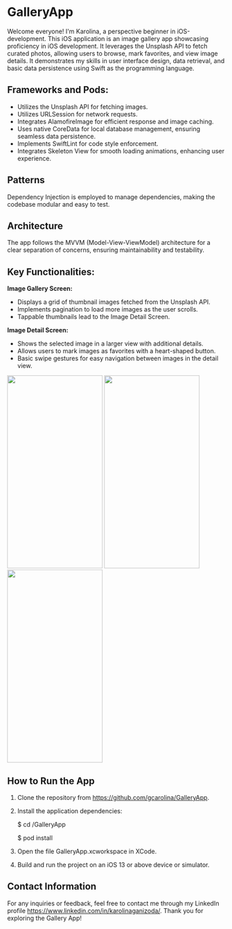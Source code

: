 # GalleryApp

Welcome everyone! I'm Karolina, a perspective beginner in iOS-development. 
This iOS application is an image gallery app showcasing proficiency in iOS development. It leverages the Unsplash API to fetch curated photos, allowing users to browse, mark favorites, and view image details. It demonstrates my skills in user interface design, data retrieval, and basic data persistence using Swift as the programming language.

## Frameworks and Pods:
- Utilizes the Unsplash API for fetching images.
- Utilizes URLSession for network requests.
- Integrates AlamofireImage for efficient response and image caching.
- Uses native CoreData for local database management, ensuring seamless data persistence.
- Implements SwiftLint for code style enforcement.
- Integrates Skeleton View for smooth loading animations, enhancing user experience.

## Patterns
Dependency Injection is employed to manage dependencies, making the codebase modular and easy to test.

## Architecture
The app follows the MVVM (Model-View-ViewModel) architecture for a clear separation of concerns, ensuring maintainability and testability.

## Key Functionalities:
 **Image Gallery Screen:**
*  Displays a grid of thumbnail images fetched from the Unsplash API.
*  Implements pagination to load more images as the user scrolls.
*  Tappable thumbnails lead to the Image Detail Screen.
   
 **Image Detail Screen:**
- Shows the selected image in a larger view with additional details.
- Allows users to mark images as favorites with a heart-shaped button.
- Basic swipe gestures for easy navigation between images in the detail view.

<img src="https://github.com/gcarolina/GalleryApp/assets/70655454/e77df9b3-c16a-4d27-96b3-4dc9b422b656" width="220" height="445">

<img src="https://github.com/gcarolina/GalleryApp/assets/70655454/16ff955b-68a1-4107-9409-9aedde4ff75b" width="220" height="445">

<img src="https://github.com/gcarolina/GalleryApp/assets/70655454/0dd16800-1b75-4be0-bce9-26c42b8677b7" width="220" height="445">

## How to Run the App
1) Clone the repository from https://github.com/gcarolina/GalleryApp.

2) Install the application dependencies:
   
   $ cd /GalleryApp
   
   $ pod install

4) Open the file GalleryApp.xcworkspace in XCode.
5) Build and run the project on an iOS 13 or above device or simulator.

## Contact Information
For any inquiries or feedback, feel free to contact me through my LinkedIn profile https://www.linkedin.com/in/karolinaganizoda/. Thank you for exploring the Gallery App!

